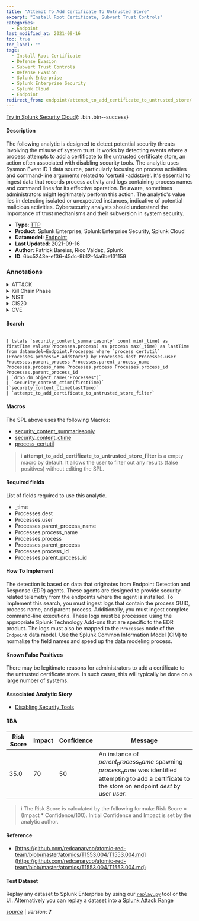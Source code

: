 ```yaml
---
title: "Attempt To Add Certificate To Untrusted Store"
excerpt: "Install Root Certificate, Subvert Trust Controls"
categories:
  - Endpoint
last_modified_at: 2021-09-16
toc: true
toc_label: ""
tags:
  - Install Root Certificate
  - Defense Evasion
  - Subvert Trust Controls
  - Defense Evasion
  - Splunk Enterprise
  - Splunk Enterprise Security
  - Splunk Cloud
  - Endpoint
redirect_from: endpoint/attempt_to_add_certificate_to_untrusted_store/
---
```




[Try in Splunk Security Cloud](https://www.splunk.com/en_us/cyber-security.html){: .btn .btn--success}

#### Description

The following analytic is designed to detect potential security threats involving the misuse of system trust. It works by detecting events where a process attempts to add a certificate to the untrusted certificate store, an action often associated with disabling security tools. The analytic uses Sysmon Event ID 1 data source, particularly focusing on process activities and command-line arguments related to &#39;certutil -addstore&#39;. It&#39;s essential to ingest data that records process activity and logs containing process names and command lines for its effective operation. Be aware, sometimes administrators might legitimately perform this action. The analytic&#39;s value lies in detecting isolated or unexpected instances, indicative of potential malicious activities. Cybersecurity analysts should understand the importance of trust mechanisms and their subversion in system security.

- **Type**: [TTP](https://github.com/splunk/security_content/wiki/Detection-Analytic-Types)
- **Product**: Splunk Enterprise, Splunk Enterprise Security, Splunk Cloud
- **Datamodel**: [Endpoint](https://docs.splunk.com/Documentation/CIM/latest/User/Endpoint)
- **Last Updated**: 2021-09-16
- **Author**: Patrick Bareiss, Rico Valdez, Splunk
- **ID**: 6bc5243e-ef36-45dc-9b12-f4a6be131159

### Annotations
<details>
  <summary>ATT&CK</summary>

<div markdown="1">

#### [ATT&CK](https://attack.mitre.org/)

| ID          | Technique   | Tactic         |
| ----------- | ----------- |--------------- |
| [T1553.004](https://attack.mitre.org/techniques/T1553/004/) | Install Root Certificate | Defense Evasion |

| [T1553](https://attack.mitre.org/techniques/T1553/) | Subvert Trust Controls | Defense Evasion |

</div>
</details>


<details>
  <summary>Kill Chain Phase</summary>

<div markdown="1">

* Exploitation


</div>
</details>


<details>
  <summary>NIST</summary>

<div markdown="1">

* DE.CM



</div>
</details>

<details>
  <summary>CIS20</summary>

<div markdown="1">

* CIS 10



</div>
</details>

<details>
  <summary>CVE</summary>

<div markdown="1">


</div>
</details>


#### Search

```

| tstats `security_content_summariesonly` count min(_time) as firstTime values(Processes.process) as process max(_time) as lastTime from datamodel=Endpoint.Processes where `process_certutil` (Processes.process=*-addstore*) by Processes.dest Processes.user Processes.parent_process Processes.parent_process_name Processes.process_name Processes.process Processes.process_id Processes.parent_process_id 
| `drop_dm_object_name("Processes")` 
| `security_content_ctime(firstTime)` 
|`security_content_ctime(lastTime)` 
| `attempt_to_add_certificate_to_untrusted_store_filter`
```

#### Macros
The SPL above uses the following Macros:
* [security_content_summariesonly](https://github.com/splunk/security_content/blob/develop/macros/security_content_summariesonly.yml)
* [security_content_ctime](https://github.com/splunk/security_content/blob/develop/macros/security_content_ctime.yml)
* [process_certutil](https://github.com/splunk/security_content/blob/develop/macros/process_certutil.yml)

> :information_source:
> **attempt_to_add_certificate_to_untrusted_store_filter** is a empty macro by default. It allows the user to filter out any results (false positives) without editing the SPL.



#### Required fields
List of fields required to use this analytic.
* _time
* Processes.dest
* Processes.user
* Processes.parent_process_name
* Processes.process_name
* Processes.process
* Processes.parent_process
* Processes.process_id
* Processes.parent_process_id



#### How To Implement
The detection is based on data that originates from Endpoint Detection and Response (EDR) agents. These agents are designed to provide security-related telemetry from the endpoints where the agent is installed. To implement this search, you must ingest logs that contain the process GUID, process name, and parent process. Additionally, you must ingest complete command-line executions. These logs must be processed using the appropriate Splunk Technology Add-ons that are specific to the EDR product. The logs must also be mapped to the `Processes` node of the `Endpoint` data model. Use the Splunk Common Information Model (CIM) to normalize the field names and speed up the data modeling process.
#### Known False Positives
There may be legitimate reasons for administrators to add a certificate to the untrusted certificate store. In such cases, this will typically be done on a large number of systems.

#### Associated Analytic Story
* [Disabling Security Tools](/stories/disabling_security_tools)




#### RBA

| Risk Score  | Impact      | Confidence   | Message      |
| ----------- | ----------- |--------------|--------------|
| 35.0 | 70 | 50 | An instance of $parent_process_name$ spawning $process_name$ was identified attempting to add a certificate to the store on endpoint $dest$ by user $user$. |


> :information_source:
> The Risk Score is calculated by the following formula: Risk Score = (Impact * Confidence/100). Initial Confidence and Impact is set by the analytic author.


#### Reference

* [https://github.com/redcanaryco/atomic-red-team/blob/master/atomics/T1553.004/T1553.004.md](https://github.com/redcanaryco/atomic-red-team/blob/master/atomics/T1553.004/T1553.004.md)



#### Test Dataset
Replay any dataset to Splunk Enterprise by using our [`replay.py`](https://github.com/splunk/attack_data#using-replaypy) tool or the [UI](https://github.com/splunk/attack_data#using-ui).
Alternatively you can replay a dataset into a [Splunk Attack Range](https://github.com/splunk/attack_range#replay-dumps-into-attack-range-splunk-server)




[*source*](https://github.com/splunk/security_content/tree/develop/detections/endpoint/attempt_to_add_certificate_to_untrusted_store.yml) \| *version*: **7**